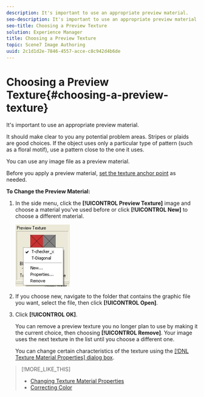 ```yaml
---
description: It's important to use an appropriate preview material.
seo-description: It's important to use an appropriate preview material.
seo-title: Choosing a Preview Texture
solution: Experience Manager
title: Choosing a Preview Texture
topic: Scene7 Image Authoring
uuid: 2c1d1d2e-7846-4557-acce-c8c942d4b6de
---
```


# Choosing a Preview Texture{#choosing-a-preview-texture}

It's important to use an appropriate preview material.

It should make clear to you any potential problem areas. Stripes or plaids are good choices. If the object uses only a particular type of pattern (such as a floral motif), use a pattern close to the one it uses.

You can use any image file as a preview material.

Before you apply a preview material, [set the texture anchor point](../../c-vat-rend-pg/c-vat-work-text/t-vat-text-anchor-pt.md#task-b74408a9bc9641a090d89e8966e4587b) as needed.

**To Change the Preview Material:** 

1. In the side menu, click the **[!UICONTROL Preview Texture]** image and choose a material you've used before or click **[!UICONTROL New]** to choose a different material.

   ![Step Info](assets/preview_text.png)

1. If you choose new, navigate to the folder that contains the graphic file you want, select the file, then click **[!UICONTROL Open]**.
1. Click **[!UICONTROL OK]**.

   You can remove a preview texture you no longer plan to use by making it the current choice, then choosing **[!UICONTROL Remove]**. Your image uses the next texture in the list until you choose a different one.

   You can change certain characteristics of the texture using the [ [!DNL Texture Material Properties] dialog box](../../c-vat-rend-pg/c-vat-work-text/c-vat-text-mat-prop/c-vat-text-mat-prop.md#concept-56e919cfd48748169dc2f011aa95c5fd).

>[!MORE_LIKE_THIS]
>
>* [Changing Texture Material Properties](../../c-vat-rend-pg/c-vat-work-text/c-vat-text-mat-prop/c-vat-text-mat-prop.md#concept-56e919cfd48748169dc2f011aa95c5fd)
>* [Correcting Color](../../c-vat-troubleshooting/r-vat-corr-color/r-vat-corr-color.md#reference-845cf6537e474053b516422f7666c78f)
